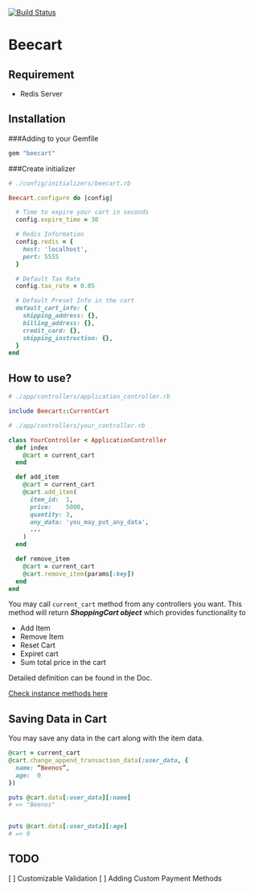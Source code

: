 [![Build Status](https://travis-ci.org/ryo0508/Beecart.png?branch=master)](https://travis-ci.org/ryo0508/Beecart)

# Beecart

## Requirement

* Redis Server

## Installation

###Adding to your Gemfile

```ruby
gem "beecart"
```

###Create initializer

```ruby
# ./config/initializers/beecart.rb

Beecart.configure do |config|

  # Time to expire your cart in seconds
  config.expire_time = 30

  # Redis Information
  config.redis = {
    host: 'localhost',
    port: 5555
  }

  # Default Tax Rate
  config.tax_rate = 0.05

  # Default Preset Info in the cart
  default_cart_info: {
    shipping_address: {},
    billing_address: {},
    credit_card: {},
    shipping_instruction: {},
  }
end
```

## How to use?

```ruby
# ./app/controllers/application_controller.rb

include Beecart::CurrentCart
```

```ruby
# ./app/controllers/your_controller.rb

class YourController < ApplicationController
  def index
    @cart = current_cart
  end

  def add_item
    @cart = current_cart
    @cart.add_item(
      item_id:  1,
      price:    5000,
      quantity: 3,
      any_data: 'you_may_put_any_data',
      ...
    )
  end

  def remove_item
    @cart = current_cart
    @cart.remove_item(params[:key])
  end
end
```

You may call ```current_cart``` method from any controllers you want. 
This method will return ___ShoppingCart object___  which provides functionality to

* Add Item
* Remove Item
* Reset Cart
* Expiret cart
* Sum total price in the cart

Detailed definition can be found in the Doc.

[Check instance methods here](http://rubydoc.info/github/ryo0508/Beecart/master/frames)

## Saving Data in Cart

You may save any data in the cart along with the item data.

```ruby
@cart = current_cart
@cart.change_append_transaction_data(:user_data, {
  name: “Beenos”,
  age:  0
})

puts @cart.data[:user_data][:name]
# => "Beenos"


puts @cart.data[:user_data][:age]
# => 0

```

## TODO

[ ] Customizable Validation
[ ] Adding Custom Payment Methods

